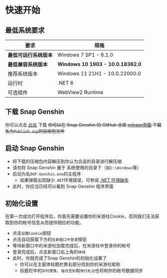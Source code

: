 # 快速开始

## 最低系统要求
|要求|规格|
|-|-|
|**最低可运行系统版本**|Windows 7 SP1 - 6.1.0|
|**最低兼容系统版本**|**Windows 10 1903 - 10.0.18362.0**|  
|推荐系统版本|Windows 11 21H1 - 10.0.22000.0|
|运行时|.NET 6|
|可选组件|WebView2 Runtime|

## 下载 Snap Genshin

你可以点击 [此处](https://snapgenshin.vercel.app) 下载
~~你可以在 Snap Genshin 的 GitHub 仓库 [release页面](https://github.com/DGP-Studio/Snap.Genshin/releases) 下载名为`Publish.zip`的压缩包文件~~

## 启动 Snap Genshin

- 将下载的压缩包内容解压到你认为合适的目录进行解压缩
- 请勿将 Snap Genshin 置于 系统使用的目录下（如`C:\Windows`等）
- 启动为名`DGP.Genshin.exe`的主程序
  - 如果弹窗出现缺少`.NET`环境错误，可参阅 [.NET 环境缺失](../FAQ/#net-环境缺失)
- 此时，你应当已经可以看到 Snap Genshin 程序界面

## 初始化设置

在第一次成功打开程序后，你首先需要设置你的米游社Cookie，否则我们无法获取到你的帐号信息从而提供相应的功能。

- 点击`设置Cookie`按钮
- 点击自动获取下方的`在新窗口中登录`按钮
- 等待新窗口中的米游社加载完成后，在米游社中登录你的帐号
- 登录完成后，点击新窗口右上角的`继续`
- 此时，你就完成了Snap Genshin的初始化设置了
  - 你可以在主窗体标题栏靠右部分找到你的米游社昵称
  - 标题栏中的`实时便笺`、`每日签到`和`旅行札记`也将和你的帐号数据同步
